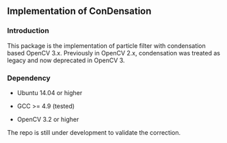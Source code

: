 ## Implementation of ConDensation 

### Introduction
This package is the implementation of particle filter with condensation based OpenCV 3.x.
Previously in OpenCV 2.x, condensation was treated as legacy and now deprecated in OpenCV 3.

### Dependency

- Ubuntu 14.04 or higher

- GCC >= 4.9 (tested)

- OpenCV 3.2 or higher


The repo is still under development to validate the correction.